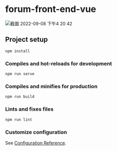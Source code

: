 # forum-front-end-vue
![截圖 2022-09-08 下午4 20 42](https://user-images.githubusercontent.com/103029604/189073151-e841fd88-0850-4c74-9166-ef1012b0d86a.png)


## Project setup
```
npm install
```

### Compiles and hot-reloads for development
```
npm run serve
```

### Compiles and minifies for production
```
npm run build
```

### Lints and fixes files
```
npm run lint
```

### Customize configuration
See [Configuration Reference](https://cli.vuejs.org/config/).
